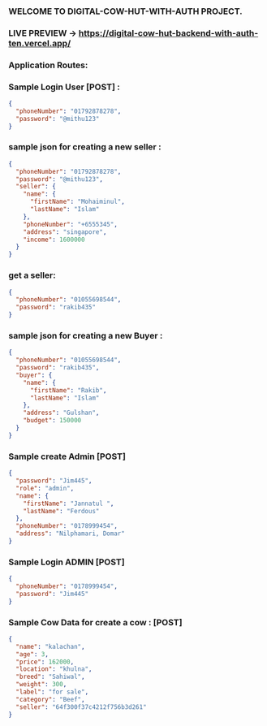 ### WELCOME TO DIGITAL-COW-HUT-WITH-AUTH PROJECT.

### LIVE PREVIEW -> https://digital-cow-hut-backend-with-auth-ten.vercel.app/

### Application Routes:

### Sample Login User [POST] :
```json
{
  "phoneNumber": "01792878278",
  "password": "@mithu123"
}
```

### sample json for creating a new seller :
```json
{
  "phoneNumber": "01792878278",
  "password": "@mithu123",
  "seller": {
    "name": {
      "firstName": "Mohaiminul",
      "lastName": "Islam"
    },
    "phoneNumber": "+6555345",
    "address": "singapore",
    "income": 1600000
  }
}
```

### get a seller:
```json
{
  "phoneNumber": "01055698544",
  "password": "rakib435"
}
```

### sample json for creating a new Buyer : 
```json
{
  "phoneNumber": "01055698544",
  "password": "rakib435",
  "buyer": {
    "name": {
      "firstName": "Rakib",
      "lastName": "Islam"
    },
    "address": "Gulshan",
    "budget": 150000
  }
}
```

### Sample create Admin [POST]
```json
{
  "password": "Jim445",
  "role": "admin",
  "name": {
    "firstName": "Jannatul ",
    "lastName": "Ferdous"
  },
  "phoneNumber": "0178999454",
  "address": "Nilphamari, Domar"
}
```

### Sample Login ADMIN [POST]
```json
{
  "phoneNumber": "0178999454",
  "password": "Jim445"
}
```


### Sample Cow Data for create a cow : [POST]
```json
{
  "name": "kalachan",
  "age": 3,
  "price": 162000,
  "location": "khulna",
  "breed": "Sahiwal",
  "weight": 300,
  "label": "for sale",
  "category": "Beef",
  "seller": "64f300f37c4212f756b3d261"
}
```



